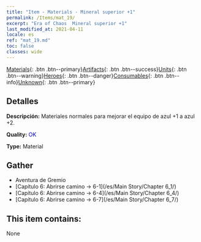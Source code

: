 ```yaml
---
title: "Item - Materials - Mineral superior +1"
permalink: /Items/mat_19/
excerpt: "Era of Chaos  Mineral superior +1"
last_modified_at: 2021-04-11
locale: es
ref: "mat_19.md"
toc: false
classes: wide
---
```

 [Materials](/es/Items/){: .btn .btn--primary}[Artifacts](/es/Items/Artifacts/){: .btn .btn--success}[Units](/es/Items/Units/){: .btn .btn--warning}[Heroes](/es/Items/Heroes/){: .btn .btn--danger}[Consumables](/es/Items/Consumables/){: .btn .btn--info}[Unknown](/es/Items/Unknown/){: .btn .btn--primary}

## Detalles
 **Descripción:** Materiales normales para mejorar el equipo de azul +1 a azul +2.

 **Quality:** <span style="color: #0000CD">OK</span>

 **Type:** Material

## Gather

*    Aventura de Gremio 
*    [Capítulo 6: Abrirse camino -> 6-1](/es/Main Story/Chapter 6_1/) 
*    [Capítulo 6: Abrirse camino -> 6-4](/es/Main Story/Chapter 6_4/) 
*    [Capítulo 6: Abrirse camino -> 6-7](/es/Main Story/Chapter 6_7/) 

## This item contains:

  None

